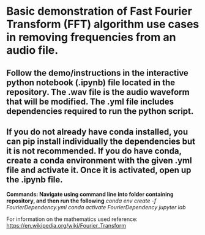 # Basic demonstration of Fast Fourier Transform (FFT) algorithm use cases in removing frequencies from an audio file.

## Follow the demo/instructions in the interactive python notebook (.ipynb) file located in the repository. The .wav file is the audio waveform that will be modified. The .yml file includes dependencies required to run the python script. 

## If you do not already have conda installed, you can pip install individually the dependencies but it is not recommended. If you do have conda, create a conda environment with the given .yml file and activate it. Once it is activated, open up the .ipynb file.

**Commands: Navigate using command line into folder containing repository, and then run the following**
*conda env create -f FourierDependency.yml*
*conda activate FourierDependency*
*jupyter lab*

For information on the mathematics used reference:
https://en.wikipedia.org/wiki/Fourier_Transform
